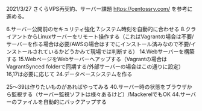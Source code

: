 2021/3/27
さくらVPS再契約、サーバー課題
https://centossrv.com/
を参考に進める。

6.サーバー公開前のセキュリティ強化
7.システム時刻を自動的に合わせる
8.クライアントからLinuxサーバーをリモート操作する（これはVagrantの場合は不要/サーバーを作る場合は必要/AWSの場合はすでにインストール済みなので不要/インストールされているかどうかみて現場では判断する）
14.Webサーバーを構築する
15.WebページをWebサーバーへアップする（Vagrantの場合はVagrantSynced folderで同期する/外部サーバーの場合はこの通りに設定）
16,17は必要に応じて
24.データベースシステムを作る

25〜39は作りたいものがあればやってみる
40.サーバー時の状態をブラウザから監視する（サーバー監視ソフトは様々あるけど）/MackerelでもOK
44.サーバーのファイルを自動的にバックアップする
